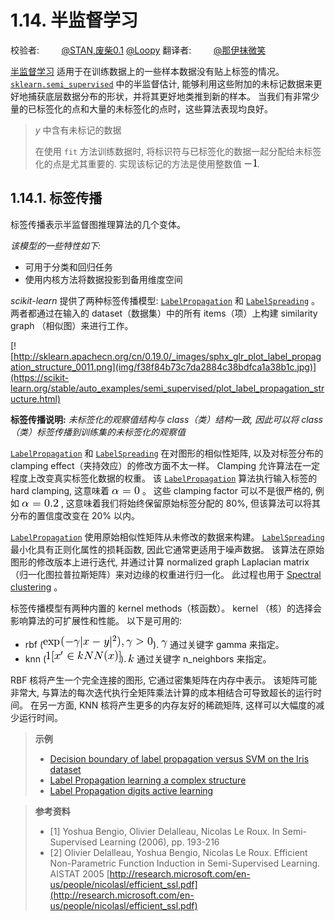 # 1.14. 半监督学习

校验者:
        [@STAN,废柴0.1](https://github.com/apachecn/scikit-learn-doc-zh)
        [@Loopy](https://github.com/loopyme)
翻译者:
        [@那伊抹微笑](https://github.com/apachecn/scikit-learn-doc-zh)

[半监督学习](https://en.wikipedia.org/wiki/Semi-supervised_learning) 适用于在训练数据上的一些样本数据没有贴上标签的情况。 [`sklearn.semi_supervised`](classes.html#module-sklearn.semi_supervised "sklearn.semi_supervised") 中的半监督估计, 能够利用这些附加的未标记数据来更好地捕获底层数据分布的形状，并将其更好地类推到新的样本。 当我们有非常少量的已标签化的点和大量的未标签化的点时，这些算法表现均良好。

> *y* 中含有未标记的数据
>
>在使用 `fit` 方法训练数据时, 将标识符与已标签化的数据一起分配给未标签化的点是尤其重要的. 实现该标记的方法是使用整数值 ![-1](img/8b3be66a25e0c33787b341667b261360.jpg).

## 1.14.1. 标签传播

标签传播表示半监督图推理算法的几个变体。


*该模型的一些特性如下:*
*   可用于分类和回归任务
*   使用内核方法将数据投影到备用维度空间

*scikit-learn* 提供了两种标签传播模型: [`LabelPropagation`](https://scikit-learn.org/stable/modules/generated/sklearn.semi_supervised.LabelPropagation.html#sklearn.semi_supervised.LabelPropagation "sklearn.semi_supervised.LabelPropagation") 和 [`LabelSpreading`](https://scikit-learn.org/stable/modules/generated/sklearn.semi_supervised.LabelSpreading.html#sklearn.semi_supervised.LabelSpreading "sklearn.semi_supervised.LabelSpreading") 。 两者都通过在输入的 dataset（数据集）中的所有 items（项）上构建 similarity graph （相似图）来进行工作。

[![http://sklearn.apachecn.org/cn/0.19.0/_images/sphx_glr_plot_label_propagation_structure_0011.png](img/f38f84b73c7da2884c38bdfca1a38b1c.jpg)](https://scikit-learn.org/stable/auto_examples/semi_supervised/plot_label_propagation_structure.html)

**标签传播说明:** _未标签化的观察值结构与 class（类）结构一致, 因此可以将 class（类）标签传播到训练集的未标签化的观察值_

[`LabelPropagation`](https://scikit-learn.org/stable/modules/generated/sklearn.semi_supervised.LabelPropagation.html#sklearn.semi_supervised.LabelPropagation "sklearn.semi_supervised.LabelPropagation") 和 [`LabelSpreading`](https://scikit-learn.org/stable/modules/generated/sklearn.semi_supervised.LabelSpreading.html#sklearn.semi_supervised.LabelSpreading "sklearn.semi_supervised.LabelSpreading") 在对图形的相似性矩阵, 以及对标签分布的 clamping effect（夹持效应）的修改方面不太一样。 Clamping 允许算法在一定程度上改变真实标签化数据的权重。 该 [`LabelPropagation`](https://scikit-learn.org/stable/modules/generated/sklearn.semi_supervised.LabelPropagation.html#sklearn.semi_supervised.LabelPropagation "sklearn.semi_supervised.LabelPropagation") 算法执行输入标签的 hard clamping, 这意味着 ![\alpha=0](img/1ff751c4de3bbad5543f0dbbad73dd35.jpg) 。 这些 clamping factor 可以不是很严格的, 例如 ![\alpha=0.2](img/db30d43fd890d5f28b84a667ddfbb39d.jpg) , 这意味着我们将始终保留原始标签分配的 80%, 但该算法可以将其分布的置信度改变在 20% 以内。

[`LabelPropagation`](https://scikit-learn.org/stable/modules/generated/sklearn.semi_supervised.LabelPropagation.html#sklearn.semi_supervised.LabelPropagation "sklearn.semi_supervised.LabelPropagation") 使用原始相似性矩阵从未修改的数据来构建。 [`LabelSpreading`](https://scikit-learn.org/stable/modules/generated/sklearn.semi_supervised.LabelSpreading.html#sklearn.semi_supervised.LabelSpreading "sklearn.semi_supervised.LabelSpreading") 最小化具有正则化属性的损耗函数, 因此它通常更适用于噪声数据。 该算法在原始图形的修改版本上进行迭代, 并通过计算 normalized graph Laplacian matrix （归一化图拉普拉斯矩阵）来对边缘的权重进行归一化。 此过程也用于 [Spectral clustering](clustering.html#spectral-clustering) 。

标签传播模型有两种内置的 kernel methods（核函数）。 kernel （核）的选择会影响算法的可扩展性和性能。 以下是可用的:

*   rbf (![\exp(-\gamma |x-y|^2), \gamma &gt; 0](img/26f66401927461c0129b7f4ad33e5322.jpg)). ![\gamma](img/6552bde3d3999c1a9728016416932af7.jpg) 通过关键字 gamma 来指定。
*   knn (![1[x' \in kNN(x)]](img/6db85b1ad926d9ad860d58629ff5f235.jpg)). ![k](img/f93871977da52a6d11045d57c3e18728.jpg) 通过关键字 n_neighbors 来指定。

RBF 核将产生一个完全连接的图形, 它通过密集矩阵在内存中表示。 该矩阵可能非常大, 与算法的每次迭代执行全矩阵乘法计算的成本相结合可导致超长的运行时间。 在另一方面, KNN 核将产生更多的内存友好的稀疏矩阵, 这样可以大幅度的减少运行时间。

> **示例**
>
>*   [Decision boundary of label propagation versus SVM on the Iris dataset](https://scikit-learn.org/stable/auto_examples/semi_supervised/plot_label_propagation_versus_svm_iris.html#sphx-glr-auto-examples-semi-supervised-plot-label-propagation-versus-svm-iris-py)
>*   [Label Propagation learning a complex structure](https://scikit-learn.org/stable/auto_examples/semi_supervised/plot_label_propagation_structure.html#sphx-glr-auto-examples-semi-supervised-plot-label-propagation-structure-py)
>*   [Label Propagation digits active learning](https://scikit-learn.org/stable/auto_examples/semi_supervised/plot_label_propagation_digits_active_learning.html#sphx-glr-auto-examples-semi-supervised-plot-label-propagation-digits-active-learning-py)

> **参考资料**
>* [1] Yoshua Bengio, Olivier Delalleau, Nicolas Le Roux. In Semi-Supervised Learning (2006), pp. 193-216
>* [2] Olivier Delalleau, Yoshua Bengio, Nicolas Le Roux. Efficient Non-Parametric Function Induction in Semi-Supervised Learning. AISTAT 2005 [http://research.microsoft.com/en-us/people/nicolasl/efficient_ssl.pdf](http://research.microsoft.com/en-us/people/nicolasl/efficient_ssl.pdf)
